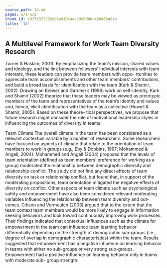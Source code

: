 ```yaml
---
source_path: 13.md
pages: n/a-n/a
chunk_id: b927b372292e96a910caaec990d08c42d463491b
title: '13'
---
```

## A Multilevel Framework for Work Team Diversity Research

Turner & Haslam, 2001). By emphasizing the team’s mission, shared values and ideology, and the link between followers’ individual interests with team interests, these leaders can provide team members with oppo- rtunities to appreciate team accomplishments and other team members’ contributions, and build a broad basis for identiﬁcation with the team (Kark & Shamir, 2002). Drawing on Brewer and Gardner’s (1996) work on self-identity, Kark and Shamir (2002) theorize that these leaders may be viewed as prototypic members of the team and representatives of the team’s identity and values and, hence, elicit identiﬁcation with the team as a collective (Howell & Shamir, 2005). Based on these theore- tical perspectives, we propose that future research might consider the role of motivational leadership styles in inﬂuencing the outcomes of diversity in teams.

Team Climate The overall climate in the team has been considered as a relevant contextual variable by a number of researchers. Some researchers have focused on aspects of climate that relate to the orientation of team members to work in groups (e.g., Eby & Dobbins, 1997; Mohammed & Angell, 2004). Mohammed and Angell (2004) proposed that the levels of team orientation (deﬁned as team members’ preference for working as a group) moderated the relationship between demographic diversity and relationship conﬂict. The study did not ﬁnd any direct effects of team diversity on task or relationship conﬂict, but found that, in support of the moderating propositions, team orientation mitigated the negative effects of diversity on conﬂict. Other aspects of team climate such as psychological safety and empowerment have also been considered relevant moderating variables inﬂuencing the relationship between team diversity and out- comes. Gibson and Vermeulen (2003) argued that to the extent that the team context team members would be more likely to engage in information seeking behaviors and look toward continuously improving work processes. Their ﬁndings indicated that contextual inﬂuences such as the climate for empowerment in the team can inﬂuence team learning behavior differentially depending on the strength of demographic sub-groups (i.e., degree of overlap in demographic characteristics) within the team. Results suggested that empowerment has a negative inﬂuence on learning behavior in teams with either no sub-groups or very strong sub-groups. Empowerment had a positive inﬂuence on learning behavior only in teams with moderate sub- group strength.
